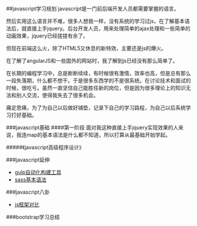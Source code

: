 ##javascript学习规划
javascript是一门前后端开发人员都需要掌握的语言。

然后实用这么语言并不难，很多人想我一样，没有系统的学习过js，在了解基本语法后，就直接上手jquery。后台开发人员，用来处理简单的ajax处理和一些简单的动画效果，jquery已经搓搓有余了。

但现在前端这么火，除了HTML5又休息的新特效，主要还是js的爆火。

在了解了angularJS和一些国外的网站时，我了解到js已经没有那么简单了。

在长期的编程学习中，总是断断续续，有时候很有激情，效率也高，但是总有那么一段失落期，什么都不想干。于是很多东西学的不是很系统。在讨论技术和面试的时候，很吃亏。虽然一直坚信自己能胜任新的岗位，但是因为很多理论上的知识无法和别人交流，使得我失去了很多机会。

痛定思痛，为了为自己以后做好铺垫，记录下自己的学习路程，为自己以后系统学习打好基础。

###javascript基础
####第一阶段
面对我这种直接上手jquery实现效果的人来说，我连map的基本语法是什么都不知道，所以打算从最基础开始学起。

#####《javascript高级程序设计》

###javascript延伸

- [gulp自动化构建工具](./gulpnote.md)
- [sass基本语法](./sassnote.md)

###javascript八卦

- [js框架对比](./js框架对比.md)

###bootstrap学习总结